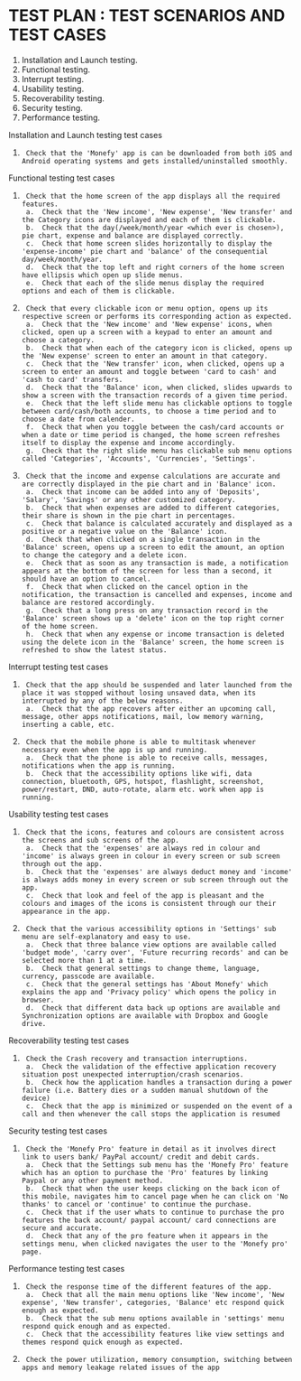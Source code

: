# TEST PLAN : TEST SCENARIOS AND TEST CASES
1. Installation and Launch testing. 
2. Functional testing.
3. Interrupt testing.
4. Usability testing.
5. Recoverability testing.
6. Security testing.
7. Performance testing.

Installation and Launch testing test cases
1.		Check that the 'Monefy' app is can be downloaded from both iOS and Android operating systems and gets installed/uninstalled smoothly.	

Functional testing test cases
1.		Check that the home screen of the app displays all the required features.
		a.	Check that the 'New income', 'New expense', 'New transfer' and the Category icons are displayed and each of them is clickable.
		b.	Check that the day(/week/month/year <which ever is chosen>), pie chart, expense and balance are displayed correctly.
		c.	Check that home screen slides horizontally to display the 'expense-income' pie chart and 'balance' of the consequential day/week/month/year.
		d.	Check that the top left and right corners of the home screen have ellipsis which open up slide menus.
		e.	Check that each of the slide menus display the required options and each of them is clickable.
2.		Check that every clickable icon or menu option, opens up its respective screen or performs its corresponding action as expected.
		a.	Check that the 'New income' and 'New expense' icons, when clicked, open up a screen with a keypad to enter an amount and choose a category.
		b.	Check that when each of the category icon is clicked, opens up the 'New expense' screen to enter an amount in that category.
		c.	Check that the 'New transfer' icon, when clicked, opens up a screen to enter an amount and toggle between 'card to cash' and 'cash to card' transfers.
		d.	Check that the 'Balance' icon, when clicked, slides upwards to show a screen with the transaction records of a given time period.
		e.	Check that the left slide menu has clickable options to toggle between card/cash/both accounts, to choose a time period and to choose a date from calender.
		f.	Check that when you toggle between the cash/card accounts or when a date or time period is changed, the home screen refreshes itself to display the expense and income accordingly.
		g.	Check that the right slide menu has clickable sub menu options called 'Categories', 'Accounts', 'Currencies', 'Settings'.
3.		Check that the income and expense calculations are accurate and are correctly displayed in the pie chart and in 'Balance' icon.	
		a.	Check that income can be added into any of 'Deposits', 'Salary', 'Savings' or any other customized category.
		b.	Check that when expenses are added to different categories, their share is shown in the pie chart in percentages.
		c.	Check that balance is calculated accurately and displayed as a  positive or a negative value on the 'Balance' icon.
		d.	Check that when clicked on a single transaction in the 'Balance' screen, opens up a screen to edit the amount, an option to change the category and a delete icon.
		e.	Check that as soon as any transaction is made, a notification appears at the bottom of the screen for less than a second, it should have an option to cancel.
		f.	Check that when clicked on the cancel option in the notification, the transaction is cancelled and expenses, income and balance are restored accordingly.
		g.	Check that a long press on any transaction record in the 'Balance' screen shows up a 'delete' icon on the top right corner of the home screen.
		h.	Check that when any expense or income transaction is deleted using the delete icon in the 'Balance' screen, the home screen is refreshed to show the latest status.

Interrupt testing test cases
1.		Check that the app should be suspended and later launched from the place it was stopped without losing unsaved data, when its interrupted by any of the below reasons.	
	 	a.	Check that the app recovers after either an upcoming call, message, other apps notifications, mail, low memory warning, inserting a cable, etc.
2.		Check that the mobile phone is able to multitask whenever necessary even when the app is up and running.	
	 	a.	Check that the phone is able to receive calls, messages, notifications when the app is running.
	 	b.	Check that the accessibility options like wifi, data connection, bluetooth, GPS, hotspot, flashlight, screenshot, power/restart, DND, auto-rotate, alarm etc. work when app is running.

Usability testing test cases
1.		Check that the icons, features and colours are consistent across the screens and sub screens of the app.	
		a.	Check that the 'expenses' are always red in colour and 'income' is always green in colour in every screen or sub screen through out the app.
		b.	Check that the 'expenses' are always deduct money and 'income' is always adds money in every screen or sub screen through out the app.
		c.	Check that look and feel of the app is pleasant and the colours and images of the icons is consistent through our their appearance in the app.
2.		Check that the various accessibility options in 'Settings' sub menu are self-explanatory and easy to use.	
		a.	Check that three balance view options are available called 'budget mode', 'carry over', 'Future recurring records' and can be selected more than 1 at a time.
		b.	Check that general settings to change theme, language, currency, passcode are available.
		c.	Check that the general settings has 'About Monefy' which explains the app and 'Privacy policy' which opens the policy in browser.
		d.	Check that different data back up options are available and Synchronization options are available with Dropbox and Google drive.
		
Recoverability testing test cases
1.		Check the Crash recovery and transaction interruptions.	
		a.	Check the validation of the effective application recovery situation post unexpected interruption/crash scenarios.
		b.	Check how the application handles a transaction during a power failure (i.e. Battery dies or a sudden manual shutdown of the device)
		c.	Check that the app is minimized or suspended on the event of a call and then whenever the call stops the application is resumed

Security testing test cases
1.		Check the 'Monefy Pro' feature in detail as it involves direct link to users bank/ PayPal account/ credit and debit cards.	
		a.	Check that the Settings sub menu has the 'Monefy Pro' feature which has an option to purchase the 'Pro' features by linking Paypal or any other payment method.
		b.	Check that when the user keeps clicking on the back icon of this mobile, navigates him to cancel page when he can click on 'No thanks' to cancel or 'continue' to continue the purchase.
		c.	Check that if the user whats to continue to purchase the pro features the back account/ paypal account/ card connections are secure and accurate.
		d.	Check that any of the pro feature when it appears in the settings menu, when clicked navigates the user to the 'Monefy pro' page.

Performance testing test cases
1.		Check the response time of the different features of the app.	
		a.	Check that all the main menu options like 'New income', 'New expense', 'New transfer', categories, 'Balance' etc respond quick enough as expected.
		b.	Check that the sub menu options available in 'settings' menu respond quick enough and as expected.
		c.	Check that the accessibility features like view settings and themes respond quick enough as expected.
2.		Check the power utilization, memory consumption, switching between apps and memory leakage related issues of the app	
